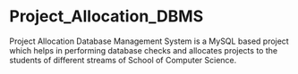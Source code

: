 # Project_Allocation_DBMS
Project Allocation Database Management System is a MySQL based project which helps in performing database checks and allocates projects to the students of different streams of School of Computer Science.
